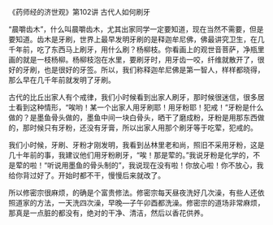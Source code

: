 《药师经的济世观》第102讲 古代人如何刷牙

“晨嚼齿木”，什么叫晨嚼齿木，尤其出家同学一定要知道，现在当然不需要，但是要知道。齿木是牙刷，世界上最早发明牙刷的是释迦牟尼佛，佛最讲究卫生，在几千年前，吃了东西马上刷牙，用什么刷？杨柳枝。你看画上的观世音菩萨，净瓶里画的就是一枝杨柳。杨柳枝泡在水里，要刷牙时，用牙齿一咬，纤维就散开了，很好的牙刷，也是很好的牙签。所以，我们称释迦牟尼佛是第一智人，样样都晓得，那么早在几千年前就发明了牙刷。

古代的比丘出家人有个戒律，我们小时候看到出家人刷牙，那时候很迷信，很多居士看到这种情形，“唉哟！某一个出家人用牙刷耶！用牙粉耶！犯戒！”牙粉是什么做的？是墨鱼骨头做的，墨鱼中间一块白骨头，晒干了磨成粉，牙粉是用那东西做的，那时候只有牙粉，还没有牙膏，所以出家人用那个刷牙等于吃荤，犯戒的。

我们小时候，牙刷、牙粉才刚发明，我看到丛林里老和尚，照旧不采用牙粉，这是几十年前的事，我建议他们用牙粉刷牙，“唉！那是荤的。”我说牙粉是化学的，不是荤的啦！“听说用墨鱼的骨头制的”，我说现在没有啦！你放心啦！你不放心，我给你背过好了。开始时都不干，慢慢后来就改了。

所以修密宗很麻烦，的确是个富贵修法。修密宗每天昼夜洗好几次澡，有些人还依照道家的方法，一天洗四次澡，早晚—子午卯酉都洗澡。修密宗的道场非常麻烦，那真是一点脏的都没有，绝对的干净、清洁，然后以香花供养。